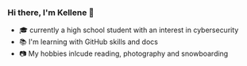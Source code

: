 ### Hi there, I'm Kellene 👋

<!--
**kellenebot/kellenebot** is a ✨ _special_ ✨ repository because its `README.md` (this file) appears on your GitHub profile. -->


- :mortar_board: currently a high school student with an interest in cybersecurity 
- :books: I'm learning with GitHub skills and docs
- :camera: My hobbies inlcude reading, photography and snowboarding  

